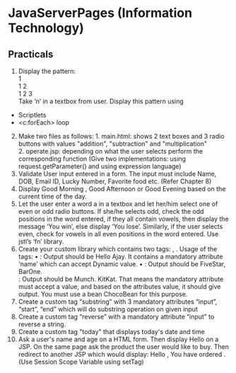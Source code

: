 # JavaServerPages (Information Technology)

## Practicals

1.	Display the pattern: \
        1 \
	1 	2 \
	1 	2 	3 \
Take ‘n’ in a textbox from user. Display this pattern using  
*	Scriptlets 
*	<c:forEach> loop 
2.	Make two files as follows: 
                  1.	main.html: shows 2 text boxes and 3 radio buttons with values "addition",  "subtraction" and "multiplication"  
                  2.	operate.jsp: depending on what the user selects perform the corresponding function (Give two implementations: using request.getParameter() and using expression language) 
3.	Validate User input entered in a form. The input must include Name, DOB, Email ID, Lucky Number, Favorite food etc. (Refer Chapter 8) 
4.	Display Good Morning <uname>, Good Afternoon <uname> or Good Evening <uname> based on the current time of the day. 
5.	Let the user enter a word a in a textbox and let her/him select one of even or odd radio buttons. If she/he selects odd, check the odd positions in the word entered, if they all contain vowels, then display the message ‘You win’, else display ‘You lose’. Similarly, if the user selects even, check for vowels in all even positions in the word entered. Use jstl’s ‘fn’ library. 
6.	Create your custom library which contains two tags: <hello>, <choco>. Usage of the tags: 
•	<hello name=”Ajay”>: Output should be Hello  Ajay. It contains a mandatory attribute ‘name’ which can accept Dynamic value. 
•	<choco texture=”Chewy”>: Output should be FiveStar, BarOne.  
<choco texture=”Crunchy”>: Output should be Munch. KitKat. 
That means the mandatory attribute must accept a value, and based on the attributes value, it should give output. You must use a bean ChocoBean for this purpose. 
7.	Create a custom tag “substring” with 3 mandatory attributes “input”, “start”, “end” which will do substring operation on given input 
8.	Create a custom tag “reverse” with a mandatory attribute “input” to reverse a string. 
9.	Create a custom tag "today" that displays today's date and time 
10.	Ask a user's name and age on a HTML form. Then display Hello <uname> on a JSP. On the same page ask the product the user would like to buy. Then redirect to another 
JSP which would display: Hello <uname>, You have ordered <product>. (Use Session Scope Variable using setTag) 
 

